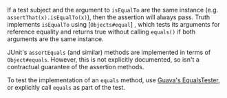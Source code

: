 If a test subject and the argument to `isEqualTo` are the same instance (e.g.
`assertThat(x).isEqualTo(x)`), then the assertion will always pass. Truth
implements `isEqualTo` using [`Objects#equal`] , which tests its arguments for
reference equality and returns true without calling `equals()` if both arguments
are the same instance.

JUnit's `assertEquals` (and similar) methods are implemented in terms of
`Object#equals`. However, this is not explicitly documented, so isn't a
contractual guarantee of the assertion methods.

[`Objects#equals`]: https://guava.dev/releases/21.0/api/docs/com/google/common/base/Objects.html#equal-java.lang.Object-java.lang.Object-

To test the implementation of an `equals` method, use
[Guava's EqualsTester][javadoc], or explicitly call `equals` as part of the
test.

[javadoc]: https://static.javadoc.io/com.google.guava/guava-testlib/21.0/com/google/common/testing/EqualsTester.html
